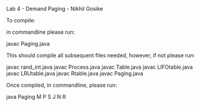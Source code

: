 Lab 4 - Demand Paging - Nikhil Gosike

To compile:

in commandline please run:

javac Paging.java

This should compile all subsequent files needed, however, if not please run:

javac rand_int.java
javac Process.java
javac Table.java
javac LIFOtable.java
javac LRUtable.java
javac Rtable.java
javac Paging.java

Once compiled, in commandline, please run:

java Paging M P S J N R

